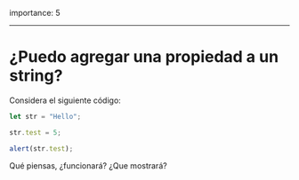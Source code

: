 importance: 5

---

# ¿Puedo agregar una propiedad a un string?


Considera el siguiente código:

```js
let str = "Hello";

str.test = 5;

alert(str.test);
```

Qué piensas, ¿funcionará? ¿Que mostrará?
